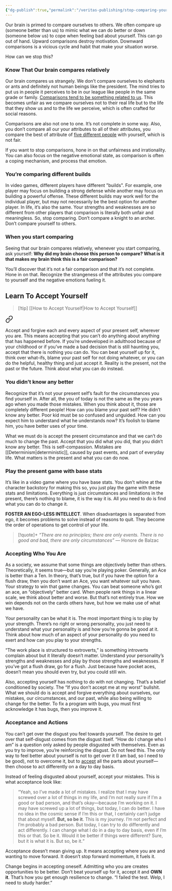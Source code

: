 ```yaml
---
{"dg-publish":true,"permalink":"/veritas-publishing/stop-comparing-yourself-with-others/"}
---
```


Our brain is primed to compare ourselves to others. We often compare up (someone better than us) to mimic what we can do better or down (someone below us) to cope when feeling bad about yourself. This can go out of hand. Upward comparisons destroy motivation. Downward comparisons is a vicious cycle and habit that make your situation worse. 

How can we stop this? 
### Know That Our brain compares relatively
Our brain compares us strangely. We don’t compare ourselves to elephants or ants and definitely not human beings like the president. The mind tries to put us in people it perceives to be in our league like people in the same grade or family. <u>Comparisons tend to be something related to us</u>. This becomes unfair as we compare ourselves not to their real life but to the life that they show us and to the life we perceive, which is often crafted for social reasons. 

Comparisons are also not one to one. It’s not complete in some way. Also, you don’t compare all our your attributes to all of their attributes, you compare the best of attribute of <u>five different people</u> with yourself, which is not fair.

If you want to stop comparisons, hone in on that unfairness and irrationality. You can also focus on the negative emotional state, as comparison is often a coping mechanism, and process that emotion. 

### You’re comparing different builds
In video games, different players have different "builds". For example, one player may focus on building a strong defense while another may focus on building a powerful offense. These different builds may work well for the individual player, but may not necessarily be the best option for another player. In life, it’s also the same. Your strengths and weaknesses are so different from other players that comparison is literally both unfair and meaningless. So, stop comparing. Don’t compare a knight to an archer. Don’t compare yourself to others. 

### When you start comparing
Seeing that our brain compares relatively, whenever you start comparing, ask yourself: **Why did my brain choose this person to compare? What is it that makes my brain think this is a fair comparison?**

You’ll discover that it’s not a fair comparison and that it’s not complete. Hone in on that. Recognize the strangeness of the attributes you compare to yourself and the negative emotions fueling it. 

## Learn To Accept Yourself

> [!tip] [[How to Accept Yourself\|How to Accept Yourself]]
> 
<div class="transclusion internal-embed is-loaded"><a class="markdown-embed-link" href="/how-to-accept-yourself/" aria-label="Open link"><svg xmlns="http://www.w3.org/2000/svg" width="24" height="24" viewBox="0 0 24 24" fill="none" stroke="currentColor" stroke-width="2" stroke-linecap="round" stroke-linejoin="round" class="svg-icon lucide-link"><path d="M10 13a5 5 0 0 0 7.54.54l3-3a5 5 0 0 0-7.07-7.07l-1.72 1.71"></path><path d="M14 11a5 5 0 0 0-7.54-.54l-3 3a5 5 0 0 0 7.07 7.07l1.71-1.71"></path></svg></a><div class="markdown-embed">




Accept and forgive each and every aspect of your present self, wherever you are. This means accepting that you can’t do anything about anything that has happened before. If you’re undeveloped in adulthood because of your childhood or if you’ve made a bad decision that is still haunting you, accept that there is nothing you can do. You can beat yourself up for it, think over what-ifs, blame your past self for not doing whatever, or you can do the helpful, healthy thing and just accept it. Reality is the present, not the past or the future. Think about what you can do instead. 

### You didn’t know any better
Recognize that it’s not your present self’s fault for the circumstances you find yourself in. After all, the you of today is not the same as the you years ago when you made those mistakes. When you think about it, those are completely different people! How can you blame your past self? He didn’t know any better. Poor kid must be so confused and unguided. How can you expect him to understand what he understands now? It’s foolish to blame him, you have better uses of your time. 

What we must do is accept the present circumstance and that we can’t do much to change the past. Accept that you did what you did, that you didn’t know any better. This is self-compassion. Mistakes are [[Determinism\|deterministic]], caused by past events, and part of everyday life. What matters is the present and what you can do now. 

### Play the present game with base stats
It’s like in a video game where you have base stats. You don’t whine at the character backstory for making this so, you just play the game with these stats and limitations. Everything is just circumstances and limitations in the present, there’s nothing to blame, it is the way it is. All you need to do is find what you can do to change it. 

**FOSTER AN EGO-LESS INTELLECT**. When disadvantages is separated from ego, it becomes problems to solve instead of reasons to quit. They become the order of operations to get control of your life. 

> [!quote]+
> *“There are no principles; there are only events. There is no good and bad, there are only circumstances”*
> — Honore de Balzac

### Accepting Who You Are
As a society, we assume that some things are objectively better than others. Theoretically, it seems true—but say you’re playing poker. Generally, an Ace is better than a Ten. In theory, that’s true, but if you have the option for a flush draw, then you don’t want an Ace, you want whatever suit you have. Your strategy to win that game changes. You can beat someone who’s got an ace, an “objectively” better card. When people rank things in a linear scale, we think about better and worse. But that’s not entirely true. How we win depends not on the cards others have, but how we make use of what we have. 

Your personality can be what it is. The most important thing is to play by your strength. There’s no right or wrong personality, you just need to understand what your personality is and how you’re gonna be good at it. Think about how much of an aspect of your personality do you need to exert and how can you play to your strengths. 

“The work place is structured to extroverts,” is something introverts complain about but it literally doesn’t matter. Understand your personality’s strengths and weaknesses and play by those strengths and weaknesses. If you’ve got a flush draw, go for a flush. Just because have pocket aces, doesn’t mean you should even try, but you could still win.

Also, accepting yourself has nothing to do with not changing. That’s a belief conditioned by society. The “If you don’t accept me at my worst” bullshit. What we should do is accept and forgive everything about ourselves, our mistakes, our circumstances, and our past, while also being willing to change for the better. To fix a program with bugs, you must first acknowledge it has bugs, then you improve it. 

### Acceptance and Actions
You can’t get over the disgust you feel towards yourself. The desire to get over that self-disgust comes from the disgust itself. “How do I change who I am” is a question only asked by people disgusted with themselves. Even as you try to improve, you’re reinforcing the disgust. Do not feed this. The only way to feel better about yourself is not to get over it (I am bad, so I need to be good), not to overcome it, but to <u>accept</u> all the parts about yourself—then choose to act differently on a day to day basis. 

Instead of feeling disgusted about yourself, accept your mistakes. This is what acceptance look like:

> “Yeah, so I’ve made a lot of mistakes. I realize that I may have screwed over a lot of things in my life, and I’m not really sure if I’m a good or bad person, and that’s okay—because I’m working on it. I may have screwed up a lot of things, but today, I can do better. I have no idea in the cosmic sense if I’m this or that, I certainly can’t judge that about myself. **But, so be it**. This is my journey. I’m not perfect and I’m probably a bad person. But today, I can try to do differently and act differently. I can change what I do in a day to day basis, even if I’m this or that. So be it. Would it be better if things were different? Sure, but it is what it is. But so, be it.“

Acceptance doesn’t mean giving up. It means accepting where you are and wanting to move forward. It doesn’t stop forward momentum, it fuels it. 

Change begins in accepting oneself. Admitting who you are creates opportunities to be better. Don’t beat yourself up for it, accept it and **OWN it**. That’s how you get enough resilience to change. “I failed the test. Welp, I need to study harder.”



</div></div>

